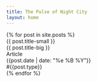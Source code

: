 ```yaml
---
title: The Pulse of Night City
layout: home
---
```


<div class="articles-inner">
{% for post in site.posts %}
    <div class="post-card" style="cursor: pointer;" onclick="window.location='/cyber-punk-blog/{{ post.url | relative_url }}';">
        <div class="article-title">
            <div class="article-title-small">{{ post.title-small }}</div>
            <div class="article-title-big">{{ post.title-big }}</div>
        </div>
        <div class="article-footer">
            <div>Article</div>
            <div>{{post.date | date: "%e %B %Y"}}</div>
            <div class="tag">#{{post.type}}</div>
        </div>
    </div>
{% endfor %}
<div>
